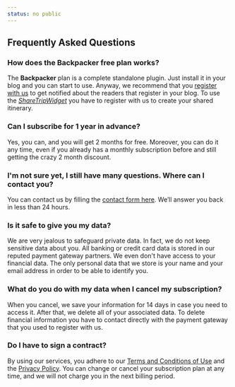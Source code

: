 ```yaml
---
status: no public
---
```


## Frequently Asked Questions

<Columns>

<div>

### How does the Backpacker free plan works?

The **Backpacker** plan is a complete standalone plugin. Just install it in your blog and you can start to use. Anyway, we recommend that you [register with us](/subscription/?plan=backpacker) to get notified about the readers that register in your blog. To use the [_ShareTripWidget_](/how-to-use/#the-sharetripwidget-tag) you have to register with us to create your shared itinerary.

### Can I subscribe for 1 year in advance?

Yes, you can, and you will get 2 months for free. Moreover, you can do it any time, even if you already has a monthly subscription before and still getting the crazy 2 month discount.

### I'm not sure yet, I still have many questions. Where can I contact you?

You can contact us by filling the [contact form here](/contact/). We’ll answer you back in less than 24 hours.

</div>

<div>

### Is it safe to give you my data?

We are very jealous to safeguard private data. In fact, we do not keep sensitive data about you. All banking or credit card data is stored in our reputed payment gateway partners. We even don't have access to your financial data.
The only personal data that we store is your name and your email address in order to be able to identify you.

### What do you do with my data when I cancel my subscription?

When you cancel, we save your information for 14 days in case you need to access it. After that, we delete all of your associated data. To delete financial information you have to contact directly with the payment gateway that you used to register with us.

### Do I have to sign a contract?

By using our services, you adhere to our [Terms and Conditions of Use](/legal/terms/) and the [Privacy Policy](/legal/privacy-policy/). You can change or cancel your subscription plan at any time, and we will not charge you in the next billing period.

</div>
</Columns>
